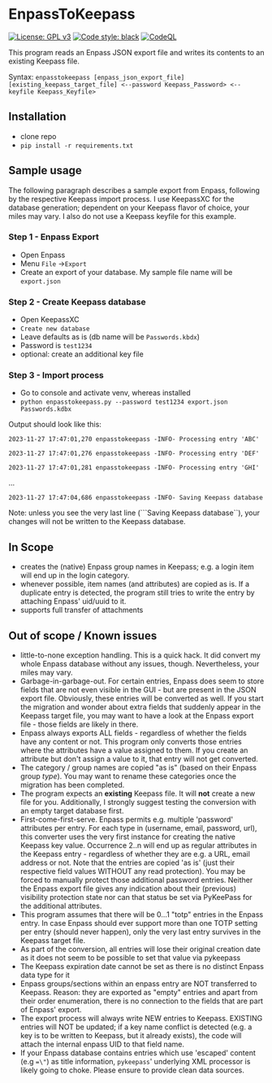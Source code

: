 # EnpassToKeepass

[![License: GPL v3](https://img.shields.io/badge/License-GPLv3-blue.svg)](https://www.gnu.org/licenses/gpl-3.0) [![Code style: black](https://img.shields.io/badge/code%20style-black-000000.svg)](https://github.com/psf/black) [![CodeQL](https://github.com/joergschultzelutter/enpasstokeepass/actions/workflows/codeql.yml/badge.svg)](https://github.com/joergschultzelutter/enpasstokeepass/actions/workflows/codeql.yml)

This program reads an Enpass JSON export file and writes its contents to an existing Keepass file.

Syntax: ```enpasstokeepass [enpass_json_export_file] [existing_keepass_target_file] <--password Keepass_Password> <--keyfile Keepass_Keyfile>```

## Installation
- clone repo
- ```pip install -r requirements.txt```

## Sample usage
The following paragraph describes a sample export from Enpass, following by the respective Keepass import process. I use KeepassXC for the database generation; dependent on your Keepass flavor of choice, your miles may vary. I also do not use a Keepass keyfile for this example.

### Step 1 - Enpass Export

- Open Enpass
- Menu ```File``` ->```Export```
- Create an export of your database. My sample file name will be ```export.json```

### Step 2 - Create Keepass database

- Open KeepassXC
- ```Create new database```
- Leave defaults as is (db name will be ```Passwords.kbdx```)
- Password is ```test1234```
- optional: create an additional key file

### Step 3 - Import process

- Go to console and activate venv, whereas installed
- ```python enpasstokeepass.py --password test1234 export.json Passwords.kdbx```

Output should look like this:

```2023-11-27 17:47:01,270 enpasstokeepass -INFO- Processing entry 'ABC'```

```2023-11-27 17:47:01,276 enpasstokeepass -INFO- Processing entry 'DEF'```

```2023-11-27 17:47:01,281 enpasstokeepass -INFO- Processing entry 'GHI'```

...

```2023-11-27 17:47:04,686 enpasstokeepass -INFO- Saving Keepass database```

Note: unless you see the very last line (```Saving Keepass database``), your changes will not be written to the Keepass database.




## In Scope
- creates the (native) Enpass group names in Keepass; e.g. a login item will end up in the login category.
- whenever possible, item names (and attributes) are copied as is. If a duplicate entry is detected, the program still tries to write the entry by attaching Enpass' uid/uuid to it.
- supports full transfer of attachments

## Out of scope / Known issues

- little-to-none exception handling. This is a quick hack. It did convert my whole Enpass database without any issues, though. Nevertheless, your miles may vary.
- Garbage-in-garbage-out. For certain entries, Enpass does seem to store fields that are not even visible in the GUI - but are present in the JSON export file. Obviously, these entries will be converted as well. If you start the migration and wonder about extra fields that suddenly appear in the Keepass target file, you may want to have a look at the Enpass export file - those fields are likely in there.
- Enpass always exports ALL fields - regardless of whether the fields have any content or not. This program only converts those entries where the attributes have a value assigned to them. If you create an attribute but don't assign a value to it, that entry will not get converted.
- The category / group names are copied "as is" (based on their Enpass group *type*). You may want to rename these categories once the migration has been completed.
- The program expects an __existing__ Keepass file. It will __not__ create a new file for you. Additionally, I strongly suggest testing the conversion with an empty target database first.
- First-come-first-serve. Enpass permits e.g. multiple 'password' attributes per entry. For each type in (username, email, password, url), this converter uses the very first instance for creating the native Keepass key value. Occurrence 2..n will end up as regular attributes in the Keepass entry - regardless of whether they are e.g. a URL, email address or not. Note that the entries are copied 'as is' (just their respective field values WITHOUT any read protection). You may be forced to manually protect those additional password entries. Neither the Enpass export file gives any indication about their (previous) visibility protection state nor can that status be set via PyKeePass for the additional attributes.
- This program assumes that there will be 0...1 "totp" entries in the Enpass entry. In case Enpass should ever support more than one TOTP setting per entry  (should never happen), only the very last entry survives in the Keepass target file.
- As part of the conversion, all entries will lose their original creation date as it does not seem to be possible to set that value via pykeepass
- The Keepass expiration date cannot be set as there is no distinct Enpass data type for it
- Enpass groups/sections within an enpass entry are NOT transferred to Keepass. Reason: they are exported as "empty" entries and apart from their order enumeration, there is no connection to the fields that are part of Enpass' export.
- The export process will always write NEW entries to Keepass. EXISTING entries will NOT be updated; if a key name conflict is detected (e.g. a key is to be written to Keepass, but it already exists), the code will attach the internal enpass UID to that field name.
- If your Enpass database contains entries which use 'escaped' content (e.g `=\"`) as title information, `pykeepass`' underlying XML processor is likely going to choke. Please ensure to provide clean data sources.
